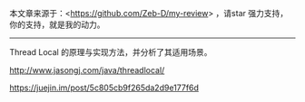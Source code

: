 本文章来源于：<<https://github.com/Zeb-D/my-review>> ，请star 强力支持，你的支持，就是我的动力。

------

Thread Local 的原理与实现方法，并分析了其适用场景。

http://www.jasongj.com/java/threadlocal/

https://juejin.im/post/5c805cb9f265da2d9e177f6d